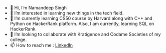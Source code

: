 - 👋 Hi, I’m Namandeep Singh
- 👀 I’m interested in learning new things in the tech field. 
- 🌱 I’m currently learning CS50 course by Harvard along with C++ and Python on HackerRank platform. Also, I am currently, learning SQL on HackerRank.
- 💞️ I’m looking to collaborate with Kratigence and Codame Societies of my college.
- 📫 How to reach me : [LinkedIn](https://www.linkedin.com/in/naman991/)
            

<!---
Naman-codes2001/Naman-codes2001 is a ✨ special ✨ repository because its `README.md` (this file) appears on your GitHub profile.
You can click the Preview link to take a look at your changes.
--->
